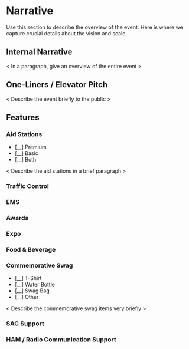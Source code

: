 # Narrative

Use this section to describe the overview of the event. Here is where we capture crucial details about the vision and scale.

## Internal Narrative

< In a paragraph, give an overview of the entire event >

## One-Liners / Elevator Pitch

< Describe the event briefly to the public >

## Features
### Aid Stations
* [__] Premium
* [__] Basic
* [__] Both  

< Describe the aid stations in a brief paragraph >

### Traffic Control
### EMS
### Awards
### Expo
### Food & Beverage
### Commemorative Swag
* [__] T-Shirt
* [__] Water Bottle
* [__] Swag Bag
* [__] Other

< Describe the commemorative swag items very briefly >
### SAG Support
### HAM / Radio Communication Support